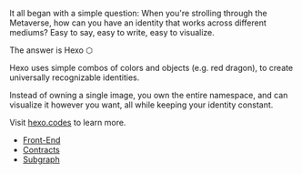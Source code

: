 It all began with a simple question: When you're strolling through the Metaverse, how can you have an identity that works across different mediums? Easy to say, easy to write, easy to visualize. 

The answer is Hexo ⬡

Hexo uses simple combos of colors and objects (e.g. red dragon), to create universally recognizable identities. 

Instead of owning a single image, you own the entire namespace, and can visualize it however you want, all while keeping your identity constant.

Visit [hexo.codes](https://www.hexo.codes) to learn more.

- [Front-End](https://github.com/unevenlabs/hexo/packages/app)
- [Contracts](https://github.com/unevenlabs/hexo/packages/core)
- [Subgraph](https://github.com/unevenlabs/hexo/packages/subgraph)
